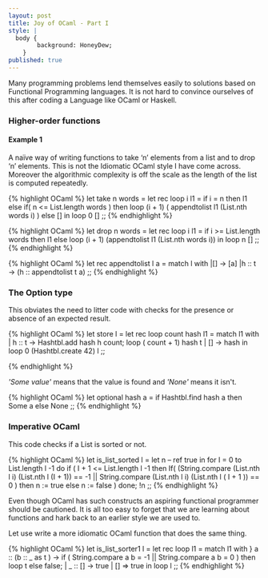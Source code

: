 ```yaml
---
layout: post
title: Joy of OCaml - Part I
style: |
  body {
		background: HoneyDew;
	}
published: true
---
```


Many programming problems lend themselves easily to solutions based on Functional Programming languages. It is not hard to convince ourselves of this after coding a Language like OCaml or Haskell. 


### Higher-order functions

#### Example 1

A naïve way of writing functions to take ‘n’ elements from a list and to drop ‘n’ elements. This is not the Idiomatic OCaml style I have come across. Moreover the algorithmic complexity is off the scale as the length of the list is computed repeatedly.

{% highlight OCaml %}
let take n words =
  let rec loop i l1 = 
    if i = n
    then l1
    else
    if( n <= List.length words ) then
      loop (i + 1)  ( appendtolist l1 (List.nth words i) ) 
    else []
  in loop 0  []
;;
{% endhighlight %}

{% highlight OCaml %}
let drop n words =
  let rec loop i l1 = 
    if i >= List.length words
    then l1
    else
      loop (i + 1) (appendtolist l1 (List.nth words i))
  in loop n  []
;;
{% endhighlight %}

{% highlight OCaml %}
let rec appendtolist l a =
  match l with
  |[] -> [a]
  |h :: t -> (h :: appendtolist t a)
;;
{% endhighlight %}

### The Option type

This obviates the need to litter code with checks for the presence or absence of an expected result. 

{% highlight OCaml %}
let store l =
 let rec loop count hash l1 = 
 match l1 with
 | h :: t -> Hashtbl.add hash h count; loop ( count + 1) hash t
 | [] -> hash 
 in loop 0 (Hashtbl.create 42) l
;;

{% endhighlight %}

_'Some value'_ means that the value is found and _'None'_ means it isn't.


{% highlight OCaml %}
let optional hash a =
 if Hashtbl.find hash a
   then Some a
 else
   None
;;
{% endhighlight %}

### Imperative OCaml

This code checks if a List is sorted or not. 

{% highlight OCaml %}
let is_list_sorted l =
let n – ref true in
  for I = 0 to List.length l -1 do
      if ( I + 1 <= List.length l -1 then
         If( (String.compare (List.nth l i) (List.nth l (I + 1)) == -1 ||
              String.compare (List.nth l i) (List.nth l ( I + 1 )) == 0 ) 
          then n := true
          else n := false )
  done;
!n
;;
{% endhighlight %}

Even though OCaml has such constructs an aspiring functional programmer should be cautioned. It is all too easy to forget that we are learning about functions and hark back to an earlier style we are used to.

Let use write a more idiomatic OCaml function that does the same thing.

{% highlight OCaml %}
let is_list_sorter1 l =
let rec loop l1 =
  match l1 with
  } a :: (b :: _ as t ) -> if ( String.compare a b = -1 || 
                                String.compare a b = 0 )
                           then loop t
                           else false;
  | _ :: [] -> true
  | [] => true
in loop l
;;
{% endhighlight %}

